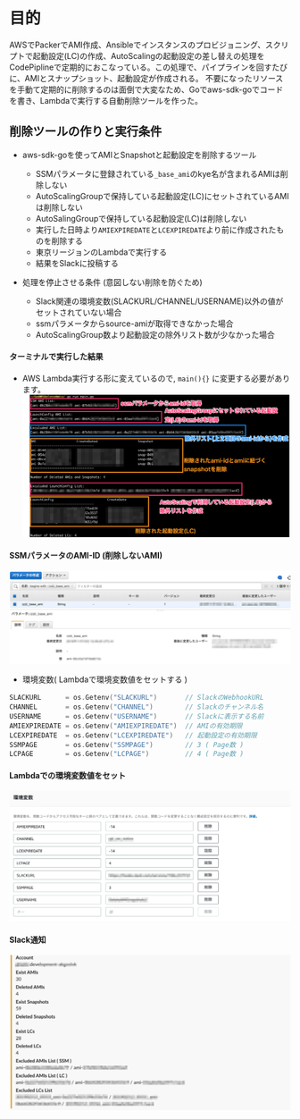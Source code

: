 # 目的
AWSでPackerでAMI作成、Ansibleでインスタンスのプロビジョニング、スクリプトで起動設定(LC)の作成、AutoScalingの起動設定の差し替えの処理を
CodePiplineで定期的におこなっている。この処理で、パイプラインを回すたびに、AMIとスナップショット、起動設定が作成される。
不要になったリソースを手動て定期的に削除するのは面倒で大変なため、Goでaws-sdk-goでコードを書き、Lambdaで実行する自動削除ツールを作った。

## 削除ツールの作りと実行条件

- aws-sdk-goを使ってAMIとSnapshotと起動設定を削除するツール
  - SSMパラメータに登録されている`_base_ami`のkye名が含まれるAMIは削除しない
  - AutoScalingGroupで保持している起動設定(LC)にセットされているAMIは削除しない
  - AutoSalingGroupで保持している起動設定(LC)は削除しない
  - 実行した日時より`AMIEXPIREDATE`と`LCEXPIREDATE`より前に作成されたものを削除する
  - 東京リージョンのLambdaで実行する
  - 結果をSlackに投稿する
  
- 処理を停止させる条件 (意図しない削除を防ぐため)
  - Slack関連の環境変数(SLACKURL/CHANNEL/USERNAME)以外の値がセットされていない場合
  - ssmパラメータからsource-amiが取得できなかった場合
  - AutoScalingGroup数より起動設定の除外リスト数が少なかった場合

#### ターミナルで実行した結果
- AWS Lambda実行する形に変えているので, `main(){}` に変更する必要があります。
![Alt Text](https://github.com/yhidetoshi/Pictures/raw/master/aws/terminal-deleteAMISnapshotLC2.png)



#### SSMパラメータのAMI-ID (削除しないAMI)

![Alt Text](https://github.com/yhidetoshi/Pictures/raw/master/aws/ssm-params-store.png)


- 環境変数( Lambdaで環境変数値をセットする )
```main.go
SLACKURL      = os.Getenv("SLACKURL")       // SlackのWebhookURL
CHANNEL       = os.Getenv("CHANNEL")        // Slackのチャンネル名
USERNAME      = os.Getenv("USERNAME")       // Slackに表示する名前
AMIEXPIREDATE = os.Getenv("AMIEXPIREDATE")  // AMIの有効期限
LCEXPIREDATE  = os.Getenv("LCEXPIREDATE")   // 起動設定の有効期限
SSMPAGE       = os.Getenv("SSMPAGE")        // 3 ( Page数 )
LCPAGE        = os.Getenv("LCPAGE")         // 4 ( Page数 )
```

#### Lambdaでの環境変数値をセット

![Alt Text](https://github.com/yhidetoshi/Pictures/raw/master/aws/lambda-amideleteAMISnapshotLC.png)


#### Slack通知

![Alt Text](https://github.com/yhidetoshi/Pictures/raw/master/aws/slack-post-deletetool.png)
